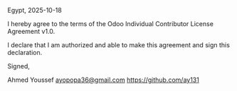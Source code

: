 Egypt, 2025-10-18

I hereby agree to the terms of the Odoo Individual Contributor License
Agreement v1.0.

I declare that I am authorized and able to make this agreement and sign this
declaration.

Signed,

Ahmed Youssef ayopopa36@gmail.com https://github.com/ay131
